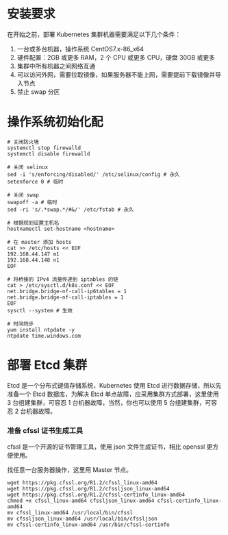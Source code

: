 # 安装要求

在开始之前，部署 Kubernetes 集群机器需要满足以下几个条件：

1. 一台或多台机器，操作系统 CentOS7.x-86_x64
2. 硬件配置：2GB 或更多 RAM，2 个 CPU 或更多 CPU，硬盘 30GB 或更多
3. 集群中所有机器之间网络互通
4. 可以访问外网，需要拉取镜像，如果服务器不能上网，需要提前下载镜像并导入节点
5. 禁止 swap 分区

# 操作系统初始化配

```
# 关闭防火墙
systemctl stop firewalld
systemctl disable firewalld

# 关闭 selinux
sed -i 's/enforcing/disabled/' /etc/selinux/config # 永久
setenforce 0 # 临时

# 关闭 swap
swapoff -a # 临时
sed -ri 's/.*swap.*/#&/' /etc/fstab # 永久

# 根据规划设置主机名
hostnamectl set-hostname <hostname>

# 在 master 添加 hosts
cat >> /etc/hosts << EOF
192.168.44.147 m1
192.168.44.148 n1
EOF

# 将桥接的 IPv4 流量传递到 iptables 的链
cat > /etc/sysctl.d/k8s.conf << EOF
net.bridge.bridge-nf-call-ip6tables = 1
net.bridge.bridge-nf-call-iptables = 1
EOF
sysctl --system # 生效

# 时间同步
yum install ntpdate -y
ntpdate time.windows.com
```

# **部署** Etcd 集群

Etcd 是一个分布式键值存储系统，Kubernetes 使用 Etcd 进行数据存储，所以先准备一个 Etcd 数据库，为解决 Etcd 单点故障，应采用集群方式部署，这里使用 3 台组建集群，可容忍 1 台机器故障，当然，你也可以使用 5 台组建集群，可容忍 2 台机器故障。

### 准备 cfssl 证书生成工具

cfssl 是一个开源的证书管理工具，使用 json 文件生成证书，相比 openssl 更方便使用。

找任意一台服务器操作，这里用 Master 节点。

```
wget https://pkg.cfssl.org/R1.2/cfssl_linux-amd64
wget https://pkg.cfssl.org/R1.2/cfssljson_linux-amd64
wget https://pkg.cfssl.org/R1.2/cfssl-certinfo_linux-amd64
chmod +x cfssl_linux-amd64 cfssljson_linux-amd64 cfssl-certinfo_linux-amd64
mv cfssl_linux-amd64 /usr/local/bin/cfssl
mv cfssljson_linux-amd64 /usr/local/bin/cfssljson
mv cfssl-certinfo_linux-amd64 /usr/bin/cfssl-certinfo
```











